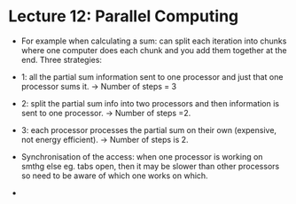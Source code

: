 # Lecture 12: Parallel Computing


- For example when calculating a sum: can split each iteration into chunks where one computer does each chunk and you add them together at the end.
Three strategies:
- 1:  all the partial sum information sent to one processor and just that one processor sums it. -> Number of steps = 3
- 2: split the partial sum info into two processors and then information is sent to one processor. -> Number of steps =2.
- 3: each processor processes the partial sum on their own (expensive, not energy efficient). -> Number of steps is 2.

- Synchronisation of the access: when one processor is working on smthg else eg. tabs open, then it may be slower than other processors so need to be aware of which one works on which.
- 




